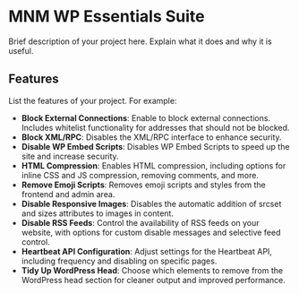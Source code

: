 # MNM WP Essentials Suite

Brief description of your project here. Explain what it does and why it is useful.

## Features

List the features of your project. For example:

- **Block External Connections**: Enable to block external connections. Includes whitelist functionality for addresses that should not be blocked.
- **Block XML/RPC**: Disables the XML/RPC interface to enhance security.
- **Disable WP Embed Scripts**: Disables WP Embed Scripts to speed up the site and increase security.
- **HTML Compression**: Enables HTML compression, including options for inline CSS and JS compression, removing comments, and more.
- **Remove Emoji Scripts**: Removes emoji scripts and styles from the frontend and admin area.
- **Disable Responsive Images**: Disables the automatic addition of srcset and sizes attributes to images in content.
- **Disable RSS Feeds**: Control the availability of RSS feeds on your website, with options for custom disable messages and selective feed control.
- **Heartbeat API Configuration**: Adjust settings for the Heartbeat API, including frequency and disabling on specific pages.
- **Tidy Up WordPress Head**: Choose which elements to remove from the WordPress head section for cleaner output and improved performance.